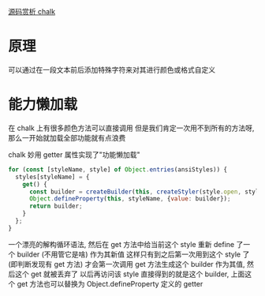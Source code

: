 [源码赏析 chalk](https://www.jianshu.com/p/654f06f36ec5)

# 原理
可以通过在一段文本前后添加特殊字符来对其进行颜色或格式自定义

# 能力懒加载
在 chalk 上有很多颜色方法可以直接调用
但是我们肯定一次用不到所有的方法呀, 那么一开始就加载全部功能就有点浪费

chalk 妙用 getter 属性实现了"功能懒加载"
```js
for (const [styleName, style] of Object.entries(ansiStyles)) {
  styles[styleName] = {
    get() {
      const builder = createBuilder(this, createStyler(style.open, style.close, this[STYLER]), this[IS_EMPTY]);
      Object.defineProperty(this, styleName, {value: builder});
      return builder;
    }
  };
}
```
一个漂亮的解构循环语法, 然后在 get 方法中给当前这个 style 重新 define 了一个 builder (不用管它是啥) 作为其新值
这样只有到之后第一次用到这个 style 了 (即判断发现有 get 方法) 才会第一次调用 get 方法生成这个 builder 作为其值, 然后这个 get 就被丢弃了
以后再访问该 style 直接得到的就是这个 builder, 上面这个 get 方法也可以替换为 Object.defineProperty 定义的 getter